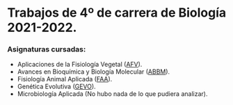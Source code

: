 # Trabajos de 4º de carrera de Biología 2021-2022.

### Asignaturas cursadas: 
* Aplicaciones de la Fisiología Vegetal ([AFV](https://github.com/Juankkar/cuarto_carrera/tree/main/AFV)).
* Avances en Bioquímica y Biología Molecular ([ABBM](https://github.com/Juankkar/cuarto_carrera/tree/main/ABBM)).
* Fisiología Animal Aplicada ([FAA](https://github.com/Juankkar/cuarto_carrera/tree/main/FAA)).
* Genética Evolutiva ([GEVO](https://github.com/Juankkar/cuarto_carrera/tree/main/GEVO)).
* Microbiología Aplicada (No hubo nada de lo que pudiera analizar). 

